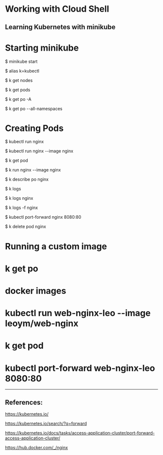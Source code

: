 # Working with Cloud Shell

## Learning Kubernetes with minikube

  # Starting minikube
  
  $ minikube start
  
  $ alias k=kubectl
  
  $ k get nodes
  
  $ k get pods
  
  $ k get po -A
  
  $ k get po --all-namespaces
  
  
  # Creating Pods
  
  $ kubectl run nginx
  
  $ kubectl run nginx --image nginx
  
  $ k get pod
  
  $ k run nginx --image nginx
 
  $ k describe po nginx
  
  $ k logs
  
  $ k logs nginx
  
  $ k logs -f nginx
  
  $ kubectl port-forward nginx 8080:80
  
  $ k delete pod nginx
  
  # Running a custom image
  
  # k get po
  
  # docker images
  
  # kubectl run web-nginx-leo --image leoym/web-nginx
  
  # k get pod
  
  # kubectl port-forward web-nginx-leo 8080:80
  
  

----

## References:

  https://kubernetes.io/
  
  https://kubernetes.io/search/?q=forward
  
  https://kubernetes.io/docs/tasks/access-application-cluster/port-forward-access-application-cluster/
    
  https://hub.docker.com/_/nginx
  
  
  
